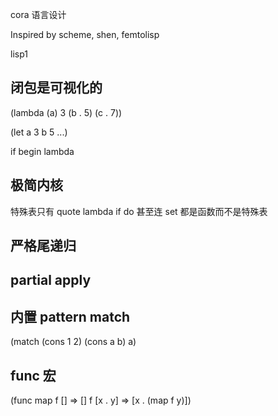 cora 语言设计

Inspired by scheme, shen, femtolisp 

lisp1

## 闭包是可视化的

(lambda (a) 3 (b . 5) (c . 7))

(let a 3 b 5 ...)

if
begin
lambda

## 极简内核

特殊表只有 quote lambda if do
甚至连 set 都是函数而不是特殊表

## 严格尾递归

## partial apply

## 内置 pattern match

(match (cons 1 2)
    (cons a b) a)

## func 宏

(func map
  f [] => []
  f [x . y] => [x . (map f y)])
